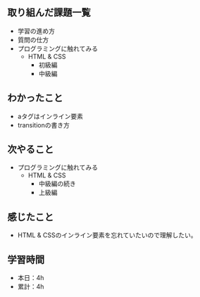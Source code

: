 ## 取り組んだ課題一覧
- 学習の進め方
- 質問の仕方
- プログラミングに触れてみる
  - HTML & CSS
    - 初級編
    - 中級編
## わかったこと
- aタグはインライン要素
- transitionの書き方
## 次やること
- プログラミングに触れてみる
  - HTML & CSS
    - 中級編の続き
    - 上級編
## 感じたこと
- HTML & CSSのインライン要素を忘れていたいので理解したい。
## 学習時間
- 本日：4h
- 累計：4h
